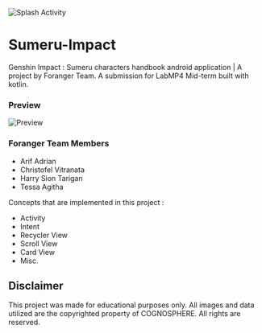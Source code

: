 ![Splash Activity](https://github.com/hawryyy30/Sumeru-Impact/assets/106805563/f42cdedd-1b8a-41a7-b65a-30ffc1777a93)

# Sumeru-Impact
Genshin Impact : Sumeru characters handbook android application | A project by Foranger Team.
A submission for LabMP4 Mid-term built with kotlin. 

### Preview

![Preview](https://github.com/hawryyy30/Sumeru-Impact/assets/106805563/b83fa7d8-7e38-4b11-ac34-f705816e9de7)


### Foranger Team Members
- Arif Adrian
- Christofel Vitranata
- Harry Sion Tarigan
- Tessa Agitha

Concepts that are implemented in this project : 
- Activity
- Intent
- Recycler View
- Scroll View
- Card View
- Misc.

## Disclaimer
This project was made for educational purposes only. All images and data utilized are the copyrighted property of COGNOSPHERE. All rights are reserved.




